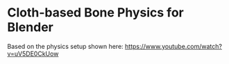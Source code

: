 # Cloth-based Bone Physics for Blender

Based on the physics setup shown here:
https://www.youtube.com/watch?v=uV5DE0CkUow
